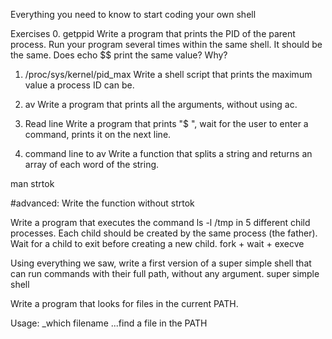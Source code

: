 Everything you need to know to start coding your own shell

Exercises
0. getppid
Write a program that prints the PID of the parent process. Run your program several times within the same shell. It should be the same. Does echo $$ print the same value? Why?

1. /proc/sys/kernel/pid_max
Write a shell script that prints the maximum value a process ID can be.

0. av
Write a program that prints all the arguments, without using ac.

1. Read line
Write a program that prints "$ ", wait for the user to enter a command, prints it on the next line.

2. command line to av
Write a function that splits a string and returns an array of each word of the string.

man strtok

#advanced: Write the function without strtok

Write a program that executes the command ls -l /tmp in 5 different child processes. Each child should be created by the same process (the father). Wait for a child to exit before creating a new child. fork + wait + execve

Using everything we saw, write a first version of a super simple shell that can run commands with their full path, without any argument. super simple shell

Write a program that looks for files in the current PATH.

Usage: _which filename ...find a file in the PATH


